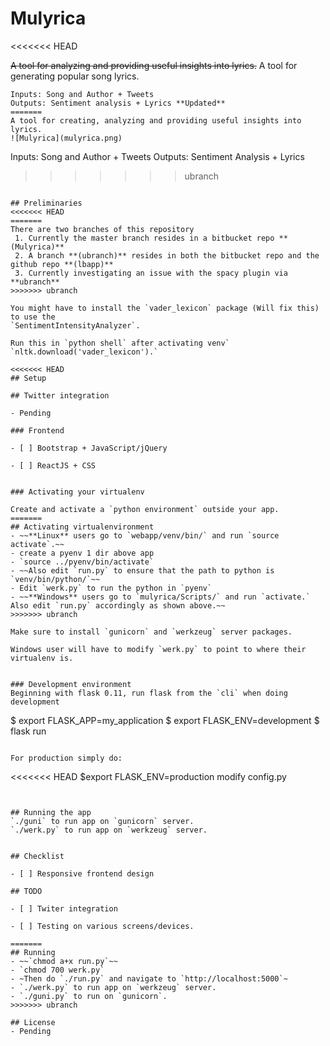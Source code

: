 # Mulyrica
<<<<<<< HEAD

~~A tool for analyzing and providing useful insights into lyrics.~~
A tool for generating popular song lyrics.

```
Inputs: Song and Author + Tweets
Outputs: Sentiment analysis + Lyrics **Updated**
=======
A tool for creating, analyzing and providing useful insights into lyrics. 
![Mulyrica](mulyrica.png)
```
Inputs: Song and Author + Tweets
Outputs: Sentiment Analysis + Lyrics
>>>>>>> ubranch
```

## Preliminaries
<<<<<<< HEAD
=======
There are two branches of this repository
 1. Currently the master branch resides in a bitbucket repo **(Mulyrica)**
 2. A branch **(ubranch)** resides in both the bitbucket repo and the github repo **(lbapp)**
 3. Currently investigating an issue with the spacy plugin via **ubranch**
>>>>>>> ubranch

You might have to install the `vader_lexicon` package (Will fix this) to use the
`SentimentIntensityAnalyzer`.

Run this in `python shell` after activating venv` `nltk.download('vader_lexicon').`

<<<<<<< HEAD
## Setup

## Twitter integration

- Pending

### Frontend

- [ ] Bootstrap + JavaScript/jQuery

- [ ] ReactJS + CSS


### Activating your virtualenv

Create and activate a `python environment` outside your app.
=======
## Activating virtualenvironment
- ~~**Linux** users go to `webapp/venv/bin/` and run `source activate`.~~
- create a pyenv 1 dir above app
- `source ../pyenv/bin/activate`
- ~~Also edit `run.py` to ensure that the path to python is `venv/bin/python/`~~
- Edit `werk.py` to run the python in `pyenv`
- ~~**Windows** users go to `mulyrica/Scripts/` and run `activate.`
Also edit `run.py` accordingly as shown above.~~
>>>>>>> ubranch

Make sure to install `gunicorn` and `werkzeug` server packages.

Windows user will have to modify `werk.py` to point to where their virtualenv is.


### Development environment
Beginning with flask 0.11, run flask from the `cli` when doing development
```
  $ export FLASK_APP=my_application
  $ export FLASK_ENV=development
  $ flask run
```

For production simply do:
```
<<<<<<< HEAD
  $export FLASK_ENV=production
   modify config.py
```


## Running the app
`./guni` to run app on `gunicorn` server.
`./werk.py` to run app on `werkzeug` server.


## Checklist

- [ ] Responsive frontend design

## TODO

- [ ] Twiter integration

- [ ] Testing on various screens/devices.

=======
## Running
- ~~`chmod a+x run.py`~~
- `chmod 700 werk.py`
- ~Then do `./run.py` and navigate to `http://localhost:5000`~
- `./werk.py` to run app on `werkzeug` server.
- `./guni.py` to run on `gunicorn`.
>>>>>>> ubranch

## License
- Pending
